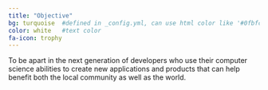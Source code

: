 ```yaml
---
title: "Objective"
bg: turquoise  #defined in _config.yml, can use html color like '#0fbfcf'
color: white   #text color
fa-icon: trophy
---
```


To be apart in the next generation of developers who use their computer science abilities to create new applications and products that can help benefit both the local community as well as the world.
